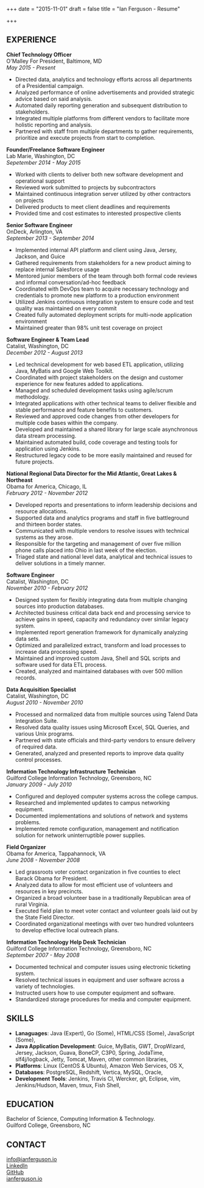 +++
date = "2015-11-01"
draft = false 
title = "Ian Ferguson - Resume"

+++

## EXPERIENCE ##
**Chief Technology Officer**    
O'Malley For President, Baltimore, MD  
_May 2015 - Present_

* Directed data, analytics and technology efforts across all departments of a Presidential campaign.
* Analyzed performance of online advertisements and provided strategic advice based on said analysis.
* Automated daily reporting generation and subsequent distribution to stakeholders.
* Integrated multiple platforms from different vendors to facilitate more holistic reporting and analysis.
* Partnered with staff from multiple departments to gather requirements, prioritize and execute projects from start to completion.

**Founder/Freelance Software Engineer**  
Lab Marie, Washington, DC   
_Sepetember 2014 - May 2015_

* Worked with clients to deliver both new software development and operational support
* Reviewed work submitted to projects by subcontractors
* Maintained continuous integration server utilized by other contractors on projects
* Delivered products to meet client deadlines and requirements
* Provided time and cost estimates to interested prospective clients

**Senior Software Engineer**  
OnDeck, Arlington, VA   
_September 2013 - September 2014_

* Implemented internal API platform and client using Java, Jersey, Jackson, and Guice
* Gathered requirements from stakeholders for a new product aiming to replace internal Salesforce usage
* Mentored junior members of the team through both formal code reviews and informal conversation/ad-hoc feedback
* Coordinated with DevOps team to acquire necessary technology and credentials to promote new platform to a production environment
* Utilized Jenkins continuous integration system to ensure code and test quality was maintained on every commit
* Created fully automated deployment scripts for multi-node application environment
* Maintained greater than 98% unit test coverage on project

**Software Engineer & Team Lead**  
Catalist, Washington, DC   
_December 2012 - August 2013_

* Led technical development for web based ETL application, utilizing Java, MyBatis and Google Web Toolkit.
* Coordinated with project stakeholders on the design and customer experience for new features added to applications.
* Managed and scheduled development tasks using agile/scrum methodology.
* Integrated applications with other technical teams to deliver flexible and stable performance and feature benefits to customers.
* Reviewed and approved code changes from other developers for multiple code bases within the company.
* Developed and maintained a shared library for large scale asynchronous data stream processing.
* Maintained automated build, code coverage and testing tools for application using Jenkins.
* Restructured legacy code to be more easily maintained and reused for future projects.

**National Regional Data Director for the Mid Atlantic, Great Lakes & Northeast**  
Obama for America, Chicago, IL   
_February 2012 - November 2012_

* Developed reports and presentations to inform leadership decisions and resource allocations.
* Supported data and analytics programs and staff in five battleground and thirteen border states.
* Communicated with multiple vendors to resolve issues with technical systems as they arose.
* Responsible for the targeting and management of over five million phone calls placed into Ohio in last week of the election.
* Triaged state and national level data, analytical and technical issues to deliver solutions in a timely manner.

**Software Engineer**  
Catalist, Washington, DC   
_November 2010 - February 2012_

* Designed system for flexibly integrating data from multiple changing sources into production databases.
* Architected business critical data back end and processing service to achieve gains in speed, capacity and redundancy over similar legacy system.
* Implemented report generation framework for dynamically analyzing data sets.
* Optimized and parallelized extract, transform and load processes to increase data processing speed.
* Maintained and improved custom Java, Shell and SQL scripts and software used for data ETL process.
* Created, analyzed and maintained databases with over 500 million records.

**Data Acquisition Specialist**  
Catalist, Washington, DC   
_August 2010 - November 2010_

* Processed and normalized data from multiple sources using Talend Data Integration Suite.
* Resolved data quality issues using Microsoft Excel, SQL Queries, and various Unix programs.
* Partnered with state officials and third-party vendors to ensure delivery of required data.
* Generated, analyzed and presented reports to improve data quality control processes.

**Information Technology Infrastructure Technician**  
Guilford College Information Technology, Greensboro, NC   
_January 2009 - July 2010_

* Configured and deployed computer systems across the college campus.
* Researched and implemented updates to campus networking equipment.
* Documented implementations and solutions of network and systems problems.
* Implemented remote configuration, management and notification solution for network uninterruptible power supplies.

**Field Organizer**  
Obama for America, Tappahannock, VA   
_June 2008 - November 2008_

* Led grassroots voter contact organization in five counties to elect Barack Obama for President.
* Analyzed data to allow for most efficient use of volunteers and resources in key precincts.
* Organized a broad volunteer base in a traditionally Republican area of rural Virginia.
* Executed field plan to meet voter contact and volunteer goals laid out by the State Field Director.
* Coordinated organizational meetings with over two hundred volunteers to develop effective local outreach plans.

**Information Technology Help Desk Technician**  
Guilford College Information Technology, Greensboro, NC   
_September 2007 - May 2008_

* Documented technical and computer issues using electronic ticketing system.
* Resolved technical issues in equipment and user software across a variety of technologies.
* Instructed users how to use computer equipment and software.
* Standardized storage procedures for media and computer equipment.


## SKILLS ##
* **Lanaguages**: Java (Expert), Go (Some), HTML/CSS (Some), JavaScript (Some), 
* **Java Application Development**: Guice, MyBatis, GWT, DropWizard, Jersey, Jackson, Guava, BoneCP, C3P0, Spring, JodaTime, slf4j/logback, Jetty, Tomcat, Maven, other common libraries, 
* **Platforms**: Linux (CentOS & Ubuntu), Amazon Web Services, OS X, 
* **Databases**: PostgreSQL, Redshift, Vertica, MySQL, Oracle, 
* **Development Tools**: Jenkins, Travis CI, Wercker, git, Eclipse, vim, Jenkins/Hudson, Maven, tmux, Fish Shell, 

## EDUCATION ##
Bachelor of Science, Computing Information & Technology.  
Guilford College, Greensboro, NC

## CONTACT ##
[info@ianferguson.io](mailto:info@ianferguson.io)  
[LinkedIn](http://www.linkedin.com/in/ianjamesferguson)  
[GitHub](https://github.com/ianferguson)  
[ianferguson.io](https://www.ianferguson.io)   

